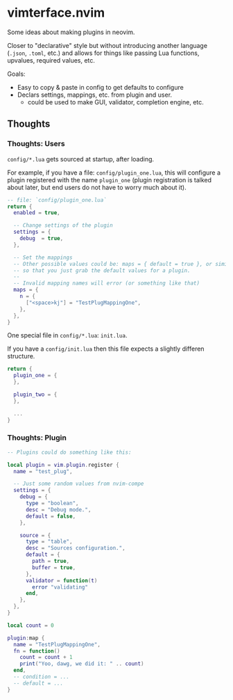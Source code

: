 # vimterface.nvim

Some ideas about making plugins in neovim.

Closer to "declarative" style but without introducing another language (`.json`, `.toml`, etc.)
and allows for things like passing Lua functions, upvalues, required values, etc.

Goals:
- Easy to copy & paste in config to get defaults to configure
- Declars settings, mappings, etc. from plugin and user.
  - could be used to make GUI, validator, completion engine, etc.

## Thoughts

### Thoughts: Users

`config/*.lua` gets sourced at startup, after loading.

For example, if you have a file: `config/plugin_one.lua`, this will configure a plugin
registered with the name `plugin_one` (plugin registration is talked about later, but end users
do not have to worry much about it).

```lua
-- file: `config/plugin_one.lua`
return {
  enabled = true,

  -- Change settings of the plugin
  settings = {
    debug  = true,
  },

  -- Set the mappings
  -- Other possible values could be: maps = { default = true }, or similar (not yet decided)
  -- so that you just grab the default values for a plugin.
  --
  -- Invalid mapping names will error (or something like that)
  maps = {
    n = {
      ["<space>kj"] = "TestPlugMappingOne",
    },
  },
}
```

One special file in `config/*.lua`: `init.lua`.

If you have a `config/init.lua` then this file expects a slightly differen structure.

```lua
return {
  plugin_one = {
  },

  plugin_two = {
  },

  ...
}
```

### Thoughts: Plugin

```lua
-- Plugins could do something like this:

local plugin = vim.plugin.register {
  name = "test_plug",

  -- Just some random values from nvim-compe
  settings = {
    debug = {
      type = "boolean",
      desc = "Debug mode.",
      default = false,
    },

    source = {
      type = "table",
      desc = "Sources configuration.",
      default = {
        path = true,
        buffer = true,
      },
      validator = function(t)
        error "validating"
      end,
    },
  },
}

local count = 0

plugin:map {
  name = "TestPlugMappingOne",
  fn = function()
    count = count + 1
    print("Yoo, dawg, we did it: " .. count)
  end,
  -- condition = ...
  -- default = ...
}
```
